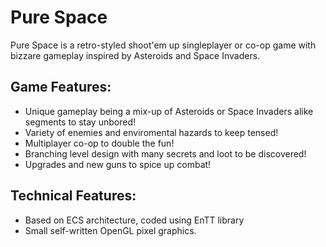# Pure Space
Pure Space is a retro-styled shoot'em up singleplayer or co-op game with bizzare gameplay inspired by Asteroids and Space Invaders. 
## Game Features:
- Unique gameplay being a mix-up of Asteroids or Space Invaders alike segments to stay unbored!
- Variety of enemies and enviromental hazards to keep tensed!
- Multiplayer co-op to double the fun!
- Branching level design with many secrets and loot to be discovered!
- Upgrades and new guns to spice up combat!
## Technical Features:
- Based on ECS architecture, coded using EnTT library
- Small self-written OpenGL pixel graphics.
